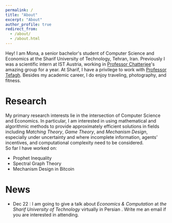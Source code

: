 ```yaml
---
permalink: /
title: "About"
excerpt: "About"
author_profile: true
redirect_from: 
  - /about/
  - /about.html
---
```


Hey! I am Mona, a senior bachelor's student of Computer Science and Economics at the Sharif University of Technology, Tehran, Iran. Previously I was a scientific intern at IST Austria, working in [Professor Chatterjee](https://ist.ac.at/en/research/chatterjee-group/)'s amazing group for a year. At Sharif, I have a privilege to work with [Professor Tefagh](http://sharif.edu/~mtefagh/index.html). Besides my academic career, I do enjoy traveling, photography, and fitness. 

Research
======
My primary research interests lie in the intersection of Computer Science and Economics. In particular, I am interested in using mathematical and algorithmic methods to provide approximately efficient solutions in fields including _Matching Theory_, _Game Theory_, and _Mechanism Design_, especially under uncertainty and where incomplete information, agents’ incentives, and computational complexity need to be considered. <br>
So far I have worked on:
* Prophet Inequality
* Spectral Graph Theory
* Mechanism Design in Bitcoin

News
======
* Dec 22 : I am going to give a talk about _Economics & Computation_ at _the Sharif University of Technology_ virtually in Persian . Write me an email if you are interested in attending.

